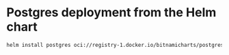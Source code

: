 # Postgres deployment from the Helm chart

```bash
helm install postgres oci://registry-1.docker.io/bitnamicharts/postgresql --namespace db -f ./values.yaml
```
